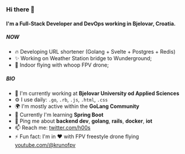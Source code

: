### Hi there 👋

#### I'm a Full-Stack Developer and DevOps working in Bjelovar, Croatia.

##### NOW

- 🔥 Developing URL shortener (Golang + Svelte + Postgres + Redis)
- ✨ Working on Weather Station bridge to Wunderground;
- 🚁 Indoor flying with whoop FPV drone;

##### BIO

- 🏢 I'm currently working at **Bjelovar University od Applied Sciences**
- ⚙️ I use daily: `.go`, `.rb`, `.js`, `.html`, `.css`
- 🌍 I'm mostly active within the **GoLang Community**
- 🌱 Currently I'm learning **Spring Boot**
- 💬 Ping me about **backend dev**, **golang**, **rails**, **docker**, **iot**
- 📫 Reach me: [twitter.com/h00s](https://twitter.com/h00s)
- ⚡️ Fun fact: I'm in ❤️ with FPV freestyle drone flying [youtube.com/@krunofpv](https://youtube.com/@proxfpv)
